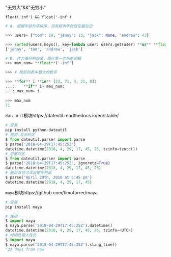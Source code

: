 "无穷大"&&"无穷小"

~~~shell
float('inf') && float('-inf')
~~~

~~~python
# A. 根据年龄升序排序，没有提供年龄放在最后边

>>> users= {"tom": 19, "jenny": 13, "jack": None, "andrew": 43}

>>> sorted(users.keys(), key=lambda user: users.get(user) **or** **float**('inf'))
['jenny', 'tom', 'andrew', 'jack']

# B. 作为循环初始值，简化第一次判断逻辑
>>> max_num= **float**('-inf')

>>> # 找到列表中最大的数字

>>> **for** i **in** [23, 71, 3, 21, 8]:
...:    **if** i> max_num:
...: max_num= i
    
>>> max_num
71
~~~

`dateutil`模块https://dateutil.readthedocs.io/en/stable/

~~~python
# 安装
pip install python-dateutil
# 使用 显示时区
$ from dateutil.parser import parse
$ parse('2018-04-29T17:45:25Z')
datetime.datetime(2018, 4, 29, 17, 45, 25, tzinfo=tzutc())
# 忽略时区
$ from dateutil.parser import parse
$ parse('2018-04-29T17:45:25Z', ignoretz=True)
datetime.datetime(2018, 4, 29, 17, 45, 25)
# 解析其他可读日期字符串
$ parse('April 29th, 2018 at 5:45 pm')
datetime.datetime(2018, 4, 29, 17, 45)
~~~

`maya`模块https://github.com/timofurrer/maya

~~~python
# 安装
pip install maya
~~~

~~~python
# 使用
$ import maya
$ maya.parse('2018-04-29T17:45:25Z').datetime()
datetime.datetime(2018, 4, 29, 17, 45, 25, tzinfo=<UTC>)
# 时间处理人性化
$ import maya
$ maya.parse('2018-04-29T17:45:25Z').slang_time()
'23 days from now
~~~

